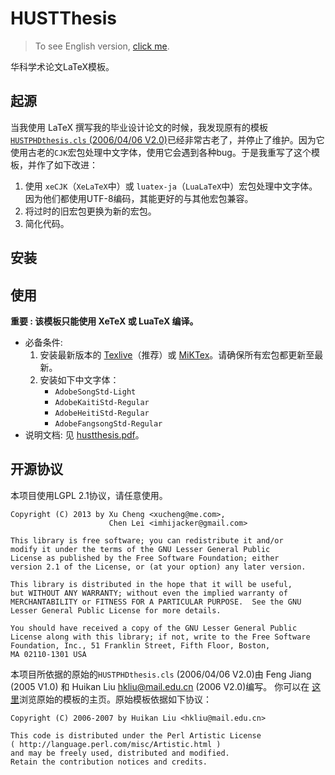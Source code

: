 HUSTThesis
==========

>   To see English version, [click me](https://github.com/michael911009/HUSTThesis/blob/master/README.md).

华科学术论文LaTeX模板。

## 起源

当我使用 LaTeX 撰写我的毕业设计论文的时候，我发现原有的模板[`HUSTPHDthesis.cls` (2006/04/06 V2.0)](http://sourceforge.net/projects/hustthesis)已经非常古老了，并停止了维护。因为它使用古老的`CJK`宏包处理中文字体，使用它会遇到各种bug。于是我重写了这个模板，并作了如下改进：

1. 使用 `xeCJK`（`XeLaTeX`中）或 `luatex-ja`（`LuaLaTeX`中）宏包处理中文字体。因为他们都使用UTF-8编码，其能更好的与其他宏包兼容。
2. 将过时的旧宏包更换为新的宏包。
3. 简化代码。

## 安装

## 使用

**重要 : 该模板只能使用 XeTeX 或 LuaTeX 编译。**

* 必备条件:
  1. 安装最新版本的 [Texlive](http://www.tug.org/texlive/)（推荐）或 [MiKTex](http://miktex.org/)。请确保所有宏包都更新至最新。
  2. 安装如下中文字体：
      * `AdobeSongStd-Light`
      * `AdobeKaitiStd-Regular`
      * `AdobeHeitiStd-Regular`
      * `AdobeFangsongStd-Regular`
* 说明文档: 见 [hustthesis.pdf](https://github.com/michael911009/HUSTThesis/blob/master/doc/hustthesis.pdf)。

## 开源协议

本项目使用LGPL 2.1协议，请任意使用。

```
Copyright (C) 2013 by Xu Cheng <xucheng@me.com>, 
                      Chen Lei <imhijacker@gmail.com>

This library is free software; you can redistribute it and/or
modify it under the terms of the GNU Lesser General Public
License as published by the Free Software Foundation; either
version 2.1 of the License, or (at your option) any later version.

This library is distributed in the hope that it will be useful,
but WITHOUT ANY WARRANTY; without even the implied warranty of
MERCHANTABILITY or FITNESS FOR A PARTICULAR PURPOSE.  See the GNU
Lesser General Public License for more details.
 
You should have received a copy of the GNU Lesser General Public
License along with this library; if not, write to the Free Software
Foundation, Inc., 51 Franklin Street, Fifth Floor, Boston, 
MA 02110-1301 USA
```

本项目所依据的原始的`HUSTPHDthesis.cls` (2006/04/06 V2.0)由 Feng Jiang (2005 V1.0) 和 Huikan Liu <hkliu@mail.edu.cn> (2006 V2.0)编写。 你可以在 [这里](http://sourceforge.net/projects/hustthesis)浏览原始的模板的主页。原始模板依据如下协议：
```
Copyright (C) 2006-2007 by Huikan Liu <hkliu@mail.edu.cn>

This code is distributed under the Perl Artistic License 
( http://language.perl.com/misc/Artistic.html ) 
and may be freely used, distributed and modified.
Retain the contribution notices and credits.
